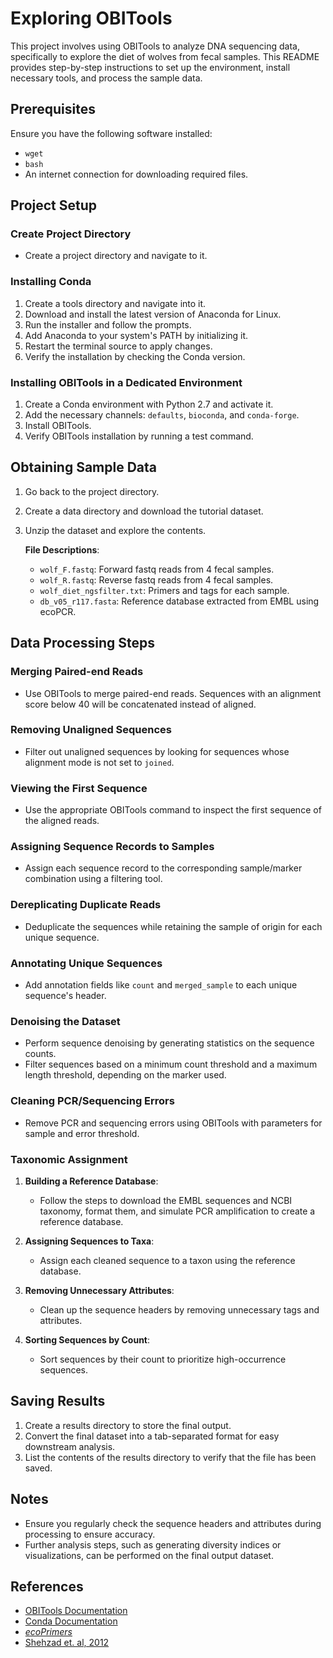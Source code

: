 # Exploring OBITools

This project involves using OBITools to analyze DNA sequencing data, specifically to explore the diet of wolves from fecal samples. This README provides step-by-step instructions to set up the environment, install necessary tools, and process the sample data.

## Prerequisites
Ensure you have the following software installed:
- `wget`
- `bash`
- An internet connection for downloading required files.

## Project Setup

### Create Project Directory
- Create a project directory and navigate to it.

### Installing Conda
1. Create a tools directory and navigate into it.
2. Download and install the latest version of Anaconda for Linux.
3. Run the installer and follow the prompts.
4. Add Anaconda to your system's PATH by initializing it.
5. Restart the terminal source to apply changes.
6. Verify the installation by checking the Conda version.

### Installing OBITools in a Dedicated Environment
1. Create a Conda environment with Python 2.7 and activate it.
2. Add the necessary channels: `defaults`, `bioconda`, and `conda-forge`.
3. Install OBITools.
4. Verify OBITools installation by running a test command.

## Obtaining Sample Data
1. Go back to the project directory.
2. Create a data directory and download the tutorial dataset.
3. Unzip the dataset and explore the contents.

    **File Descriptions**:
    - `wolf_F.fastq`: Forward fastq reads from 4 fecal samples.
    - `wolf_R.fastq`: Reverse fastq reads from 4 fecal samples.
    - `wolf_diet_ngsfilter.txt`: Primers and tags for each sample.
    - `db_v05_r117.fasta`: Reference database extracted from EMBL using ecoPCR.

## Data Processing Steps

### Merging Paired-end Reads
- Use OBITools to merge paired-end reads. Sequences with an alignment score below 40 will be concatenated instead of aligned.

### Removing Unaligned Sequences
- Filter out unaligned sequences by looking for sequences whose alignment mode is not set to `joined`.

### Viewing the First Sequence
- Use the appropriate OBITools command to inspect the first sequence of the aligned reads.

### Assigning Sequence Records to Samples
- Assign each sequence record to the corresponding sample/marker combination using a filtering tool.

### Dereplicating Duplicate Reads
- Deduplicate the sequences while retaining the sample of origin for each unique sequence.

### Annotating Unique Sequences
- Add annotation fields like `count` and `merged_sample` to each unique sequence's header.

### Denoising the Dataset
- Perform sequence denoising by generating statistics on the sequence counts.
- Filter sequences based on a minimum count threshold and a maximum length threshold, depending on the marker used.

### Cleaning PCR/Sequencing Errors
- Remove PCR and sequencing errors using OBITools with parameters for sample and error threshold.

### Taxonomic Assignment

1. **Building a Reference Database**:
   - Follow the steps to download the EMBL sequences and NCBI taxonomy, format them, and simulate PCR amplification to create a reference database.

2. **Assigning Sequences to Taxa**:
   - Assign each cleaned sequence to a taxon using the reference database.

3. **Removing Unnecessary Attributes**:
   - Clean up the sequence headers by removing unnecessary tags and attributes.

4. **Sorting Sequences by Count**:
   - Sort sequences by their count to prioritize high-occurrence sequences.

## Saving Results
1. Create a results directory to store the final output.
2. Convert the final dataset into a tab-separated format for easy downstream analysis.
3. List the contents of the results directory to verify that the file has been saved.

## Notes
- Ensure you regularly check the sequence headers and attributes during processing to ensure accuracy.
- Further analysis steps, such as generating diversity indices or visualizations, can be performed on the final output dataset.

## References
- [OBITools Documentation](https://pythonhosted.org/OBITools/)
- [Conda Documentation](https://docs.conda.io/projects/conda/en/latest/)
- [*ecoPrimers*](https://www.ncbi.nlm.nih.gov/pmc/articles/PMC3241669/)
- [Shehzad et. al, 2012](https://pubmed.ncbi.nlm.nih.gov/22250784/)
